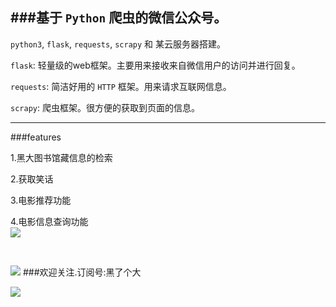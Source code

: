 
###基于 `Python` 爬虫的微信公众号。
---

`python3`, `flask`,  `requests`, `scrapy` 和 某云服务器搭建。

`flask`: 轻量级的web框架。主要用来接收来自微信用户的访问并进行回复。

`requests`: 简洁好用的 `HTTP` 框架。用来请求互联网信息。

`scrapy`: 爬虫框架。很方便的获取到页面的信息。

---
###features

1.黑大图书馆藏信息的检索<br/>

2.获取笑话

3.电影推荐功能

4.电影信息查询功能
<br/>
![]("http://7xtdq2.com1.z0.glb.clouddn.com/12.jpg")

<br/>

![]("http://7xtdq2.com1.z0.glb.clouddn.com/1.jpg")
###欢迎关注.订阅号:黑了个大

![]("http://7xtdq2.com1.z0.glb.clouddn.com/qrcode_for_gh_308d7f1b8b3d_344.jpg")

